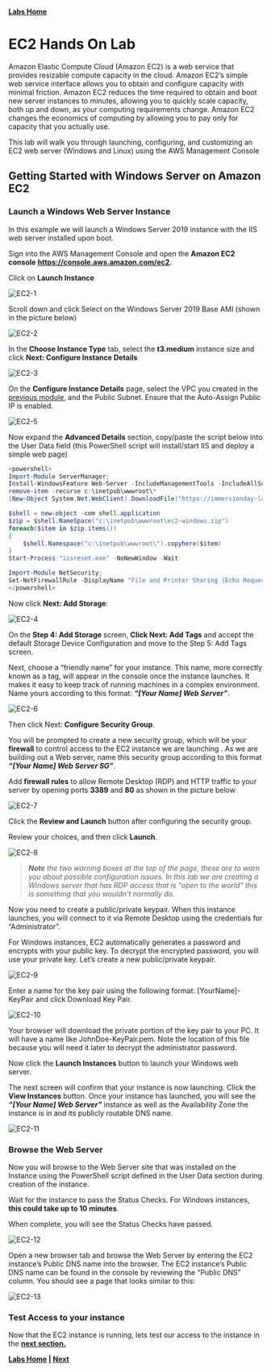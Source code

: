 **[Labs Home](../README.md)**

# **EC2 Hands On Lab**

Amazon Elastic Compute Cloud (Amazon EC2) is a web service that provides resizable compute capacity in the cloud. Amazon EC2’s simple web service interface allows you to obtain and configure capacity with minimal friction. Amazon EC2 reduces the time required to obtain and boot new server instances to minutes, allowing you to quickly scale capacity, both up and down, as your computing requirements change. Amazon EC2 changes the economics of computing by allowing you to pay only for capacity that you actually use.

This lab will walk you through launching, configuring, and customizing an EC2 web server (Windows and Linux) using the AWS Management Console

## **Getting Started with Windows Server on Amazon EC2**

### **Launch a Windows Web Server Instance**

In this example we will launch a Windows Server 2019 instance with the IIS web server installed upon boot.

Sign into the AWS Management Console and open the **Amazon EC2 console**  **https://console.aws.amazon.com/ec2.**

Click on **Launch Instance**

![EC2-1](ec2-1.PNG)

Scroll down and click Select on the Windows Server 2019 Base AMI (shown in the picture below)

![EC2-2](ec2-2.PNG)

In the **Choose Instance Type** tab, select the **t3.medium** instance size and click **Next: Configure Instance Details**

![EC2-3](ec2-3.PNG)

On the **Configure Instance Details** page, select the VPC you created in the [previous module](../vpclab/README.md), and the Public Subnet.  Ensure that the Auto-Assign Public IP is enabled.

![EC2-5](ec2-5.PNG)

Now expand the **Advanced Details** section, copy/paste the script below into the User Data field (this PowerShell script will install/start IIS and deploy a simple web page)

```powershell
<powershell>
Import-Module ServerManager;
Install-WindowsFeature Web-Server -IncludeManagementTools -IncludeAllSubFeature
remove-item -recurse c:\inetpub\wwwroot\*
(New-Object System.Net.WebClient).DownloadFile("https://immersionday-labs.s3.amazonaws.com/ec2-windows.zip", "c:\inetpub\wwwroot\ec2-windows.zip")

$shell = new-object -com shell.application
$zip = $shell.NameSpace("c:\inetpub\wwwroot\ec2-windows.zip")
foreach($item in $zip.items())
{
	$shell.Namespace("c:\inetpub\wwwroot\").copyhere($item)
}
Start-Process "iisreset.exe" -NoNewWindow -Wait

Import-Module NetSecurity;
Set-NetFirewallRule -DisplayName "File and Printer Sharing (Echo Request - ICMPv4-In)" -enabled True
</powershell>
```

Now click **Next: Add Storage**:
<br>

![EC2-4](ec2-4.PNG)

On the **Step 4: Add Storage** screen, **Click Next: Add Tags** and accept the default Storage Device Configuration and move to the Step 5: Add Tags screen.

Next, choose a “friendly name” for your instance. This name, more correctly known as a tag, will appear in the console once the instance launches. It makes it easy to keep track of running machines in a complex environment. Name yours according to this format: **_“[Your Name] Web Server”_**.

![EC2-6](ec2-6.PNG)

Then click Next: **Configure Security Group**.

You will be prompted to create a new security group, which will be your **firewall** to control access to the EC2 instance we are launching . As we are building out a Web server, name this security group according to this format **_“[Your Name] Web Server SG”_**.

Add **firewall rules** to allow Remote Desktop (RDP) and HTTP traffic to your server by opening ports **3389** and **80** as shown in the picture below

![EC2-7](ec2-7.PNG)

Click the **Review and Launch** button after configuring the security group.

Review your choices, and then click **Launch**.

![EC2-8](ec2-8.PNG)

 > _**Note** the two warning boxes at the top of the page, these are to warn you about possible configuration issues. In this lab we are creating a Windows server that has RDP access that is “open to the world” this is something that you wouldn’t normally do._

Now you need to create a public/private keypair.  When this instance launches, you will connect to it via Remote Desktop using the credentials for “Administrator”.  

For Windows instances, EC2 automatically generates a password and encrypts with your public key.  To decrypt the encrypted password, you will use your private key.   Let’s create a new public/private keypair.

![EC2-9](ec2-9.PNG)

Enter a name for the key pair using the following format: [YourName]-KeyPair and click Download Key Pair.

![EC2-10](ec2-10.PNG)

Your browser will download the private portion of the key pair to your PC.  It will have a name like JohnDoe-KeyPair.pem.  Note the location of this file because you will need it later to decrypt the administrator password.

Now click the **Launch Instances** button to launch your Windows web server.

The next screen will confirm that your instance is now launching.  Click the **View Instances** button. Once your instance has launched, you will see the **_“[Your Name] Web Server”_** instance as well as the Availability Zone the instance is in and its publicly routable DNS name.

![EC2-11](ec2-11.PNG)

### **Browse the Web Server**

Now you will browse to the Web Server site that was installed on the Instance using the PowerShell script defined in the User Data section during creation of the instance. 

Wait for the instance to pass the Status Checks.  For Windows instances, **this could take up to 10 minutes**.

When complete, you will see the Status Checks have passed.

![EC2-12](ec2-12.PNG)

Open a new browser tab and browse the Web Server by entering the EC2 instance’s Public DNS name into the browser.  The EC2 instance’s Public DNS name can be found in the console by reviewing the “Public DNS” column. You should see a page that looks similar to this:

![EC2-13](ec2-13.PNG)

### **Test Access to your instance**

Now that the EC2 instance is running, lets test our access to the instance in the **[next section.](TestingAccess.md)**

**[Labs Home](../README.md) | [Next](TestingAccess.md)**